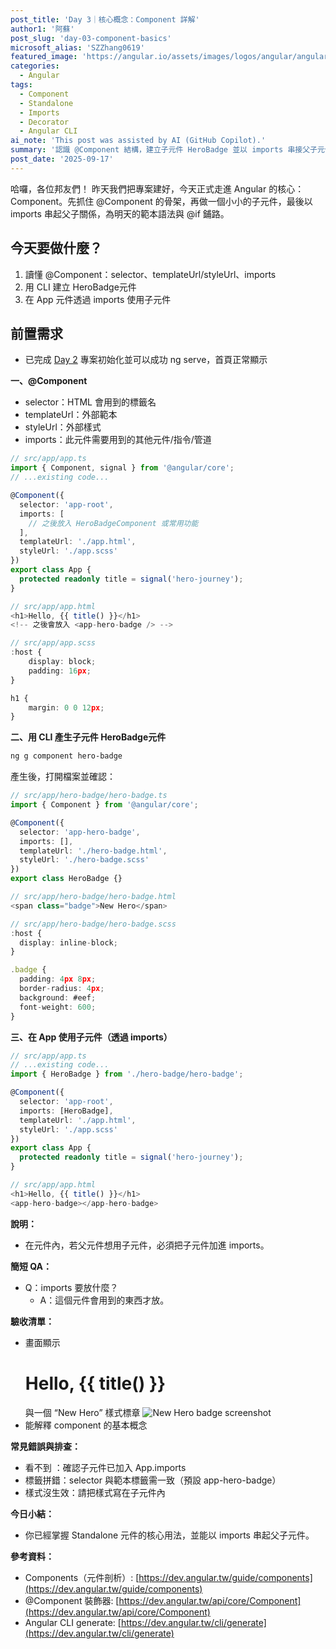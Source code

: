 ```yaml
---
post_title: 'Day 3｜核心概念：Component 詳解'
author1: '阿蘇'
post_slug: 'day-03-component-basics'
microsoft_alias: 'SZZhang0619'
featured_image: 'https://angular.io/assets/images/logos/angular/angular.svg'
categories:
  - Angular
tags:
  - Component
  - Standalone
  - Imports
  - Decorator
  - Angular CLI
ai_note: 'This post was assisted by AI (GitHub Copilot).'
summary: '認識 @Component 結構，建立子元件 HeroBadge 並以 imports 串接父子元件。'
post_date: '2025-09-17'
---
```


哈囉，各位邦友們！
昨天我們把專案建好，今天正式走進 Angular 的核心：Component。先抓住 @Component 的骨架，再做一個小小的子元件，最後以 imports 串起父子關係，為明天的範本語法與 @if 鋪路。

## 今天要做什麼？
1. 讀懂 @Component：selector、templateUrl/styleUrl、imports
2. 用 CLI 建立 HeroBadge元件
3. 在 App 元件透過 imports 使用子元件

## 前置需求
- 已完成 [Day 2](https://ithelp.ithome.com.tw/articles/10381532) 專案初始化並可以成功 ng serve，首頁正常顯示

**一、@Component**
- selector：HTML 會用到的標籤名
- templateUrl：外部範本
- styleUrl：外部樣式
- imports：此元件需要用到的其他元件/指令/管道
```ts
// src/app/app.ts
import { Component, signal } from '@angular/core';
// ...existing code...

@Component({
  selector: 'app-root',
  imports: [
    // 之後放入 HeroBadgeComponent 或常用功能
  ],
  templateUrl: './app.html',
  styleUrl: './app.scss'
})
export class App {
  protected readonly title = signal('hero-journey');
}

// src/app/app.html
<h1>Hello, {{ title() }}</h1>
<!-- 之後會放入 <app-hero-badge /> -->

// src/app/app.scss
:host {
    display: block;
    padding: 16px; 
}

h1 {
    margin: 0 0 12px; 
}
```

**二、用 CLI 產生子元件 HeroBadge元件**
```sh
ng g component hero-badge
```
產生後，打開檔案並確認：
```ts
// src/app/hero-badge/hero-badge.ts
import { Component } from '@angular/core';

@Component({
  selector: 'app-hero-badge',
  imports: [],
  templateUrl: './hero-badge.html',
  styleUrl: './hero-badge.scss'
})
export class HeroBadge {}

// src/app/hero-badge/hero-badge.html
<span class="badge">New Hero</span>

// src/app/hero-badge/hero-badge.scss
:host {
  display: inline-block;
}

.badge {
  padding: 4px 8px;
  border-radius: 4px;
  background: #eef;
  font-weight: 600;
}
```

**三、在 App 使用子元件（透過 imports）**
```ts
// src/app/app.ts
// ...existing code...
import { HeroBadge } from './hero-badge/hero-badge';

@Component({
  selector: 'app-root',
  imports: [HeroBadge],
  templateUrl: './app.html',
  styleUrl: './app.scss'
})
export class App {
  protected readonly title = signal('hero-journey');
}

// src/app/app.html
<h1>Hello, {{ title() }}</h1>
<app-hero-badge></app-hero-badge>
```

**說明：**
- 在元件內，若父元件想用子元件，必須把子元件加進 imports。

**簡短 QA：**
- Q：imports 要放什麼？
  - A：這個元件會用到的東西才放。

**驗收清單：**
- 畫面顯示 <h1>Hello, {{ title() }}</h1> 與一個 “New Hero” 樣式標章
  ![New Hero badge screenshot](https://ithelp.ithome.com.tw/upload/images/20250917/20159238iTMfevcRgS.jpg)
- 能解釋 component 的基本概念

**常見錯誤與排查：**
- 看不到 <app-hero-badge>：確認子元件已加入 App.imports
- 標籤拼錯：selector 與範本標籤需一致（預設 app-hero-badge）
- 樣式沒生效：請把樣式寫在子元件內

**今日小結：**
- 你已經掌握 Standalone 元件的核心用法，並能以 imports 串起父子元件。

**參考資料：**
- Components（元件剖析）:
  [https://dev.angular.tw/guide/components](https://dev.angular.tw/guide/components)
- @Component 裝飾器:
  [https://dev.angular.tw/api/core/Component](https://dev.angular.tw/api/core/Component)
- Angular CLI generate:
  [https://dev.angular.tw/cli/generate](https://dev.angular.tw/cli/generate)